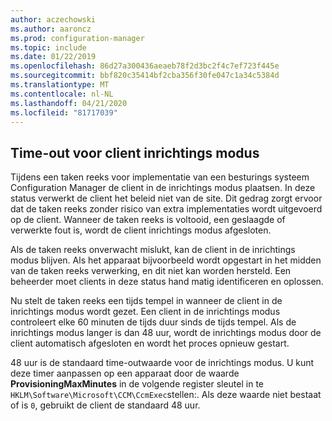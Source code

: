 ```yaml
---
author: aczechowski
ms.author: aaroncz
ms.prod: configuration-manager
ms.topic: include
ms.date: 01/22/2019
ms.openlocfilehash: 86d27a300436aeaeb78f2d3bc2f4c7ef723f445e
ms.sourcegitcommit: bbf820c35414bf2cba356f30fe047c1a34c5384d
ms.translationtype: MT
ms.contentlocale: nl-NL
ms.lasthandoff: 04/21/2020
ms.locfileid: "81717039"
---
```

## <a name="client-provisioning-mode-timeout"></a><a name="bkmk_osdprov"></a>Time-out voor client inrichtings modus
<!--3197824-->

Tijdens een taken reeks voor implementatie van een besturings systeem Configuration Manager de client in de inrichtings modus plaatsen. In deze status verwerkt de client het beleid niet van de site. Dit gedrag zorgt ervoor dat de taken reeks zonder risico van extra implementaties wordt uitgevoerd op de client. Wanneer de taken reeks is voltooid, een geslaagde of verwerkte fout is, wordt de client inrichtings modus afgesloten.

Als de taken reeks onverwacht mislukt, kan de client in de inrichtings modus blijven. Als het apparaat bijvoorbeeld wordt opgestart in het midden van de taken reeks verwerking, en dit niet kan worden hersteld. Een beheerder moet clients in deze status hand matig identificeren en oplossen. 

Nu stelt de taken reeks een tijds tempel in wanneer de client in de inrichtings modus wordt gezet. Een client in de inrichtings modus controleert elke 60 minuten de tijds duur sinds de tijds tempel. Als de inrichtings modus langer is dan 48 uur, wordt de inrichtings modus door de client automatisch afgesloten en wordt het proces opnieuw gestart. 

48 uur is de standaard time-outwaarde voor de inrichtings modus. U kunt deze timer aanpassen op een apparaat door de waarde **ProvisioningMaxMinutes** in de volgende register sleutel in te `HKLM\Software\Microsoft\CCM\CcmExec`stellen:. Als deze waarde niet bestaat of is `0`, gebruikt de client de standaard 48 uur. 

<!-- 
The following diagrams show the process flow for the task sequence and the client:

#### Task sequence
![Flow diagram of task sequence setting provisioning mode](../../media/3197824-ts-flow.png) 

#### Client remediation
![Flow diagram of client exiting provisioning mode](../../media/3197824-client-flow.png) 

-->
